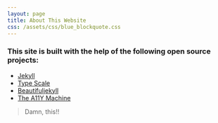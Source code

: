 ```yaml
---
layout: page
title: About This Website
css: /assets/css/blue_blockquote.css
---
```




### This site is built with the help of the following open source projects:

* [Jekyll](http://jekyllrb.com/)
* [Type Scale](http://type-scale.com/)
* [Beautifuljekyll](https://beautifuljekyll.com/)
* [The A11Y Machine](https://github.com/liip/TheA11yMachine)



> Damn, this!!